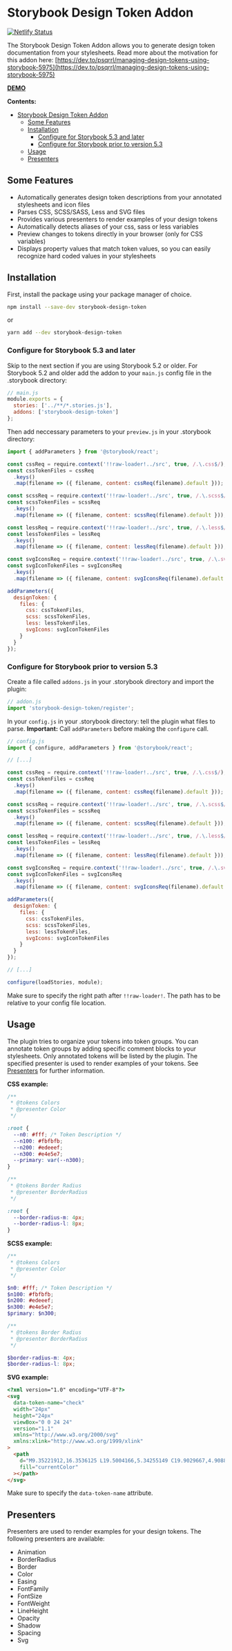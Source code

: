 # Storybook Design Token Addon

[![Netlify Status](https://api.netlify.com/api/v1/badges/9653289f-792d-4461-bb32-2ded5108b291/deploy-status)](https://app.netlify.com/sites/storybook-design-token/deploys)

The Storybook Design Token Addon allows you to generate design token documentation from your stylesheets. Read more about the motivation for this addon here:
[https://dev.to/psqrrl/managing-design-tokens-using-storybook-5975](https://dev.to/psqrrl/managing-design-tokens-using-storybook-5975)

[**DEMO**](https://storybook-design-token.netlify.com)

**Contents:**

- [Storybook Design Token Addon](#storybook-design-token-addon)
  - [Some Features](#some-features)
  - [Installation](#installation)
    - [Configure for Storybook 5.3 and later](#configure-for-storybook-53-and-later)
    - [Configure for Storybook prior to version 5.3](#configure-for-storybook-prior-to-version-53)
  - [Usage](#usage)
  - [Presenters](#presenters)

## Some Features

- Automatically generates design token descriptions from your annotated stylesheets and icon files
- Parses CSS, SCSS/SASS, Less and SVG files
- Provides various presenters to render examples of your design tokens
- Automatically detects aliases of your css, sass or less variables
- Preview changes to tokens directly in your browser (only for CSS variables)
- Displays property values that match token values, so you can easily recognize hard coded values in your stylesheets

## Installation

First, install the package using your package manager of choice.

```sh
npm install --save-dev storybook-design-token
```

or

```sh
yarn add --dev storybook-design-token
```

### Configure for Storybook 5.3 and later

Skip to the next section if you are using Storybook 5.2 or older. For Storybook 5.2 and older add the addon to your `main.js` config file in the .storybook directory:

```js
// main.js
module.exports = {
  stories: ['../**/*.stories.js'],
  addons: ['storybook-design-token']
};
```

Then add neccessary parameters to your `preview.js` in your .storybook directory:

```js
import { addParameters } from '@storybook/react';

const cssReq = require.context('!!raw-loader!../src', true, /.\.css$/);
const cssTokenFiles = cssReq
  .keys()
  .map(filename => ({ filename, content: cssReq(filename).default }));

const scssReq = require.context('!!raw-loader!../src', true, /.\.scss$/);
const scssTokenFiles = scssReq
  .keys()
  .map(filename => ({ filename, content: scssReq(filename).default }));

const lessReq = require.context('!!raw-loader!../src', true, /.\.less$/);
const lessTokenFiles = lessReq
  .keys()
  .map(filename => ({ filename, content: lessReq(filename).default }));

const svgIconsReq = require.context('!!raw-loader!../src', true, /.\.svg$/);
const svgIconTokenFiles = svgIconsReq
  .keys()
  .map(filename => ({ filename, content: svgIconsReq(filename).default }));

addParameters({
  designToken: {
    files: {
      css: cssTokenFiles,
      scss: scssTokenFiles,
      less: lessTokenFiles,
      svgIcons: svgIconTokenFiles
    }
  }
});
```

### Configure for Storybook prior to version 5.3

Create a file called `addons.js` in your .storybook directory and import the plugin:

```js
// addon.js
import 'storybook-design-token/register';
```

In your `config.js` in your .storybook directory: tell the plugin what files to parse. **Important:** Call `addParameters` before making the `configure` call.

```js
// config.js
import { configure, addParameters } from '@storybook/react';

// [...]

const cssReq = require.context('!!raw-loader!../src', true, /.\.css$/);
const cssTokenFiles = cssReq
  .keys()
  .map(filename => ({ filename, content: cssReq(filename).default }));

const scssReq = require.context('!!raw-loader!../src', true, /.\.scss$/);
const scssTokenFiles = scssReq
  .keys()
  .map(filename => ({ filename, content: scssReq(filename).default }));

const lessReq = require.context('!!raw-loader!../src', true, /.\.less$/);
const lessTokenFiles = lessReq
  .keys()
  .map(filename => ({ filename, content: lessReq(filename).default }));

const svgIconsReq = require.context('!!raw-loader!../src', true, /.\.svg$/);
const svgIconTokenFiles = svgIconsReq
  .keys()
  .map(filename => ({ filename, content: svgIconsReq(filename).default }));

addParameters({
  designToken: {
    files: {
      css: cssTokenFiles,
      scss: scssTokenFiles,
      less: lessTokenFiles,
      svgIcons: svgIconTokenFiles
    }
  }
});

// [...]

configure(loadStories, module);
```

Make sure to specify the right path after `!!raw-loader!`. The path has to be relative to your config file location.

## Usage

The plugin tries to organize your tokens into token groups. You can annotate token groups by adding specific comment blocks to your stylesheets. Only annotated tokens will be listed by the plugin. The specified presenter is used to render examples of your tokens. See [Presenters](#presenters) for further information.

**CSS example:**

```css
/**
 * @tokens Colors
 * @presenter Color
 */

:root {
  --n0: #fff; /* Token Description */
  --n100: #fbfbfb;
  --n200: #edeeef;
  --n300: #e4e5e7;
  --primary: var(--n300);
}

/**
 * @tokens Border Radius
 * @presenter BorderRadius
 */

:root {
  --border-radius-m: 4px;
  --border-radius-l: 8px;
}
```

**SCSS example:**

```scss
/**
 * @tokens Colors
 * @presenter Color
 */

$n0: #fff; /* Token Description */
$n100: #fbfbfb;
$n200: #edeeef;
$n300: #e4e5e7;
$primary: $n300;

/**
 * @tokens Border Radius
 * @presenter BorderRadius
 */

$border-radius-m: 4px;
$border-radius-l: 8px;
```

**SVG example:**

```html
<?xml version="1.0" encoding="UTF-8"?>
<svg
  data-token-name="check"
  width="24px"
  height="24px"
  viewBox="0 0 24 24"
  version="1.1"
  xmlns="http://www.w3.org/2000/svg"
  xmlns:xlink="http://www.w3.org/1999/xlink"
>
  <path
    d="M9.35221912,16.3536125 L19.5004166,5.34255149 C19.9029667,4.90884428 20.5808871,4.88358644 21.0145944,5.28613652 C21.4483016,5.6886866 21.4735594,6.36660707 21.0710093,6.80031428 L10.1375155,18.6574532 C9.71359736,19.1141823 8.99084087,19.1141823 8.56692275,18.6574532 L3.28613652,12.890538 C2.88358644,12.4568308 2.90884428,11.7789103 3.34255149,11.3763602 C3.77625869,10.9738101 4.45417917,10.999068 4.85672925,11.4327752 L9.35221912,16.3536125 Z"
    fill="currentColor"
  ></path>
</svg>
```

Make sure to specify the `data-token-name` attribute.

## Presenters

Presenters are used to render examples for your design tokens. The following presenters are available:

- Animation
- BorderRadius
- Border
- Color
- Easing
- FontFamily
- FontSize
- FontWeight
- LineHeight
- Opacity
- Shadow
- Spacing
- Svg
